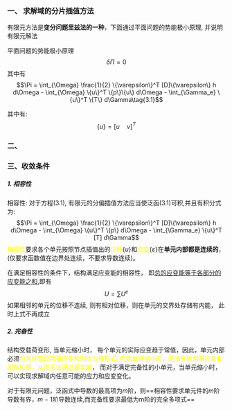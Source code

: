 ### 一、 求解域的分片插值方法
有限元方法是**变分问题里兹法的一种**，下面通过平面问题的势能极小原理, 并说明有限元解法

平面问题的势能极小原理
$$\delta \Pi = 0$$
其中有
$$\Pi = \int_{\Omega} \frac{1}{2} \{\varepsilon\}^T [D]\{\varepsilon\} h d\Omega - \int_{\Omega} \{u\}^T \{p\}\{u\} d\Omega - \int_{\Gamma_e} \{u\}^T \{T\} d\Gamma\tag{3.1}$$

其中有: 
$$\{u\} = [u\quad v]^T$$

### 二、

### 三、收敛条件
##### 1. 相容性
相容性: 对于方程$(3.1)$, 有限元的分偏插值方法应当使泛函$(3.1)$可积,并且有积分式为: 
$$\Pi = \int_{\Omega} \frac{1}{2} \{\varepsilon\}^T [D]\{\varepsilon\} h d\Omega - \int_{\Omega} \{u\}^T \{p\} d\Omega - \int_{\Gamma_e} \{u\}^T [T] d\Gamma$$
<mark style="background: transparent; color: yellow">相容性</mark>要求各个单元按照节点插值出的<mark style="background: transparent; color: yellow">位移</mark>$\{u\}$和<mark style="background: transparent; color: yellow">应变</mark>$\{\varepsilon\}$在**单元内部都是连续的**，(仅要求函数值在边界处连续，不要求导数连续)。

在满足相容性的条件下，结构满足应变能的相容性， 即<u>总的应变能等于各部分的应变能之和</u>,即有
$$U = \sum U^e$$
如果相邻的单元的位移不连续, 则有相对位移，则在单元的交界处存储有内能， 此时上式不再成立

##### 2. 完备性
结构受载荷变形, 当单元缩小时， 每个单元的实际应变趋于常值，因此，单元内部必须<mark style="background: transparent; color: yellow">包含任意的常量应变和刚体位移形式, 否则单元缩小时，无法反映常量应变和刚体位移，从而无法逼近真实解</mark>， 而对于满足完备性的小单元，当单元缩小时，可以实现求解域内任意可能的应力和应变变化。

对于有限元问题，泛函式中导数的最高项为$m$阶，则==相容性要求单元件的$m$阶导数有界，$m-1$阶导数连续,而完备性要求最低为m阶的完全多项式==



